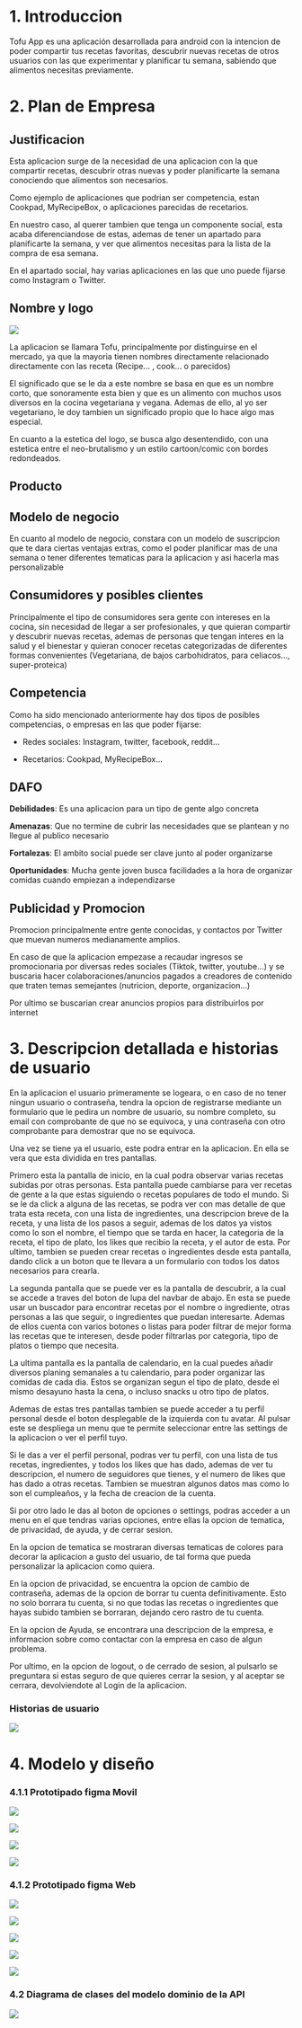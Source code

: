 # 1. Introduccion

Tofu App es una aplicación desarrollada para android con la intencion de poder compartir tus recetas favoritas, descubrir nuevas recetas de otros usuarios con las que experimentar y planificar tu semana, sabiendo que alimentos necesitas previamente.

# 2. Plan de Empresa

## Justificacion

Esta aplicacion surge de la necesidad de una aplicacion con la que compartir recetas, descubrir otras nuevas y poder planificarte la semana conociendo que alimentos son necesarios.

Como ejemplo de aplicaciones que podrian ser competencia, estan Cookpad, MyRecipeBox, o aplicaciones parecidas de recetarios.

En nuestro caso, al querer tambien que tenga un componente social, esta acaba diferenciandose de estas, ademas de tener un apartado para planificarte la semana, y ver que alimentos necesitas para la lista de la compra de esa semana.

En el apartado social, hay varias aplicaciones en las que uno puede fijarse como Instagram o Twitter.

## Nombre y logo

![](C:\Users\Aflow\AppData\Roaming\marktext\images\2023-03-22-19-42-00-image.png)

La aplicacion se llamara Tofu, principalmente por distinguirse en el mercado, ya que la mayoria tienen nombres directamente relacionado directamente con las receta (Recipe... , cook... o parecidos)

El significado que se le da a este nombre se basa en que es un nombre corto, que sonoramente esta bien y que es un alimento con muchos usos diversos en la cocina vegetariana y vegana. Ademas de ello, al yo ser vegetariano, le doy tambien un significado propio que lo hace algo mas especial.

En cuanto a la estetica del logo, se busca algo desentendido, con una estetica entre el neo-brutalismo y un estilo cartoon/comic con bordes redondeados.

## Producto

## Modelo de negocio

En cuanto al modelo de negocio, constara con un modelo de suscripcion que te dara ciertas ventajas extras, como el poder planificar mas de una semana o tener diferentes tematicas para la aplicacion y asi hacerla mas personalizable

## Consumidores y posibles clientes

Principalmente el tipo de consumidores sera gente con intereses en la cocina, sin necesidad de llegar a ser profesionales, y que quieran compartir y descubrir nuevas recetas, ademas de personas que tengan interes en la salud y el bienestar y quieran conocer recetas categorizadas de diferentes formas convenientes (Vegetariana, de bajos carbohidratos, para celiacos..., super-proteica)

## Competencia

Como ha sido mencionado anteriormente hay dos tipos de posibles competencias, o empresas en las que poder fijarse:

- Redes sociales: Instagram, twitter, facebook, reddit...

- Recetarios: Cookpad, MyRecipeBox...

## DAFO

**Debilidades**: Es una aplicacion para un tipo de gente algo concreta

**Amenazas**: Que no termine de cubrir las necesidades que se plantean y no llegue al publico necesario

**Fortalezas**: El ambito social puede ser clave junto al poder organizarse

**Oportunidades**: Mucha gente joven busca facilidades a la hora de organizar comidas cuando empiezan a independizarse

## Publicidad y Promocion

Promocion principalmente entre gente conocidas, y contactos por Twitter que muevan numeros medianamente amplios.

En caso de que la aplicacion empezase a recaudar ingresos se promocionaria por diversas redes sociales (Tiktok, twitter, youtube...) y se buscaria hacer colaboraciones/anuncios pagados a creadores de contenido que traten temas semejantes (nutricion, deporte, organizacion...)

Por ultimo se buscarian crear anuncios propios para distribuirlos por internet

# 3. Descripcion detallada e historias de usuario

En la aplicacion el usuario primeramente se logeara, o en caso de no tener ningun usuario o contraseña, tendra la opcion de registrarse mediante un formulario que le pedira un nombre de usuario, su nombre completo, su email con comprobante de que no se equivoca, y una contraseña con otro comprobante para demostrar que no se equivoca. 

Una vez se tiene ya el usuario, este podra entrar en la aplicacion. En ella se vera que esta dividida en tres pantallas. 

Primero esta la pantalla de inicio, en la cual podra observar varias recetas subidas por otras personas. Esta pantalla puede cambiarse para ver recetas de gente a la que estas siguiendo o recetas populares de todo el mundo. Si se le da click a alguna de las recetas, se podra ver con mas detalle de que trata esta receta, con una lista de ingredientes, una descripcion breve de la receta, y una lista de los pasos a seguir, ademas de los datos ya vistos como lo son el nombre, el tiempo que se tarda en hacer, la categoria de la receta, el tipo de plato, los likes que recibio la receta, y el autor de esta. Por ultimo, tambien se pueden crear recetas o ingredientes desde esta pantalla, dando click a un boton que te llevara a un formulario con todos los datos necesarios para crearla.

La segunda pantalla que se puede ver es la pantalla de descubrir, a la cual se accede a traves del boton de lupa del navbar de abajo. En esta se puede usar un buscador para encontrar recetas por el nombre o ingrediente, otras personas a las que seguir, o ingredientes que puedan interesarte. Ademas de ellos cuenta con varios botones o listas para poder filtrar de mejor forma las recetas que te interesen, desde poder filtrarlas por categoria, tipo de platos o tiempo que necesita.

La ultima pantalla es la pantalla de calendario, en la cual puedes añadir diversos planing semanales a tu calendario, para poder organizar las comidas de cada dia. Estos se organizan segun el tipo de plato, desde el mismo desayuno hasta la cena, o incluso snacks u otro tipo de platos.

Ademas de estas tres pantallas tambien se puede acceder a tu perfil personal desde el boton desplegable de la izquierda con tu avatar. Al pulsar este se despliega un menu que te permite seleccionar entre las settings de la aplicacion o ver el perfil tuyo. 

Si le das a ver el perfil personal, podras ver tu perfil, con una lista de tus recetas, ingredientes, y todos los likes que has dado, ademas de ver tu descripcion, el numero de seguidores que tienes, y el numero de likes que has dado a otras recetas. Tambien se muestran algunos datos mas como lo son el cumpleaños, y la fecha de creacion de la cuenta.

Si por otro lado le das al boton de opciones o settings, podras acceder a un menu en el que tendras varias opciones, entre ellas la opcion de tematica, de privacidad, de ayuda, y de cerrar sesion.

En la opcion de tematica se mostraran diversas tematicas de colores para decorar la aplicacion a gusto del usuario, de tal forma que pueda personalizar la aplicacion como quiera.

En la opcion de privacidad, se encuentra la opcion de cambio de contraseña, ademas de la opcion de borrar tu cuenta definitivamente. Esto no solo borrara tu cuenta, si no que todas las recetas o ingredientes que hayas subido tambien se borraran, dejando cero rastro de tu cuenta.

En la opcion de Ayuda, se encontrara una descripcion de la empresa, e informacion sobre como contactar con la empresa en caso de algun problema.

Por ultimo, en la opcion de logout, o de cerrado de sesion, al pulsarlo se preguntara si estas seguro de que quieres cerrar la sesion, y al aceptar se cerrara, devolviendote al Login de la aplicacion.

### Historias de usuario

![](images/2023-06-15-16-56-26-image.png)

# 4. Modelo y diseño

### 4.1.1 Prototipado figma Movil

![](images/2023-03-30-22-01-39-image.png)

![](images/2023-03-30-22-02-04-image.png)

![](images/2023-03-30-22-02-18-image.png)

![](images/2023-03-30-22-02-30-image.png)

### 4.1.2 Prototipado figma Web

![](images/2023-03-30-22-04-55-image.png)

![](images/2023-03-30-22-05-09-image.png)

![](images/2023-03-30-22-05-18-image.png)

![](images/2023-03-30-22-05-34-image.png)

![](images/2023-03-30-22-05-44-image.png)

### 4.2 Diagrama de clases del modelo dominio de la API

![](images/2023-03-30-22-07-07-image.png)

# 


